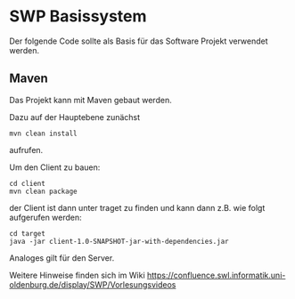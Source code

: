 SWP Basissystem	
===============

Der folgende Code sollte als Basis für das Software Projekt verwendet werden.


Maven
-----
Das Projekt kann mit Maven gebaut werden. 

Dazu auf der Hauptebene zunächst

<pre><code>mvn clean install
</code></pre>

aufrufen.

Um den Client zu bauen:
<pre><code>cd client
mvn clean package
</code></pre>

der Client ist dann unter traget zu finden und kann dann z.B. wie folgt aufgerufen werden:

<pre><code>cd target
java -jar client-1.0-SNAPSHOT-jar-with-dependencies.jar
</code></pre>

Analoges gilt für den Server.

Weitere Hinweise finden sich im Wiki https://confluence.swl.informatik.uni-oldenburg.de/display/SWP/Vorlesungsvideos